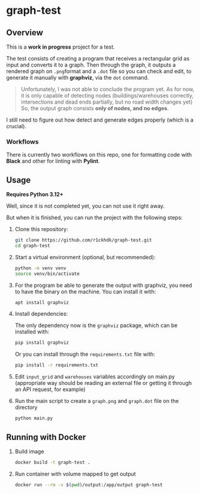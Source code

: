 # graph-test

## Overview

This is a **work in progress** project for a test.

The test consists of creating a program that receives a rectangular grid as input and converts it to a graph.
Then through the graph, it outputs a rendered graph on `.png`format and a `.dot` file so you can check and edit, to generate it manually with **graphviz**, via the `dot` command.

> Unfortunately, I was not able to conclude the program yet.
 As for now, it is only capable of detecting nodes (buildings/warehouses correctly, intersections and dead ends partially, but no road width changes yet)
So, the output graph consists **only of nodes, and no edges**.

I still need to figure out how detect and generate edges properly (which is a crucial).


### Workflows

There is currently two workflows on this repo, one for formatting code with **Black** and other for linting with **Pylint**.

## Usage

**Requires Python 3.12+**

Well, since it is not completed yet, you can not use it right away.

But when it is finished, you can run the project with the following steps:

1. Clone this repository:

   ```bash
   git clone https://github.com/r1ckhdk/graph-test.git
   cd graph-test
2. Start a virtual environment (optional, but recommended):

    ```bash
    python -m venv venv
    source venv/bin/activate
3. For the program be able to generate the output with graphviz, you need to have the binary on the machine. You can install it with:

    ```bash
    apt install graphviz
4. Install dependencies:

    The only dependency now is the `graphviz` package, which can be installed with:

    ```bash
    pip install graphviz
    ```

    Or you can install through the `requirements.txt` file with:

    ```bash
    pip install -r requirements.txt
5. Edit `input_grid` and `warehouses` variables accordingly on main.py (appropriate way should be reading an external file or getting it through an API request, for example)

6. Run the main script to create a `graph.png` and `graph.dot` file on the directory

    ```bash
    python main.py

## Running with Docker

1. Build image
    ```bash
    docker build -t graph-test .
2. Run container with volume mapped to get output
    ```bash
    docker run --rm -v $(pwd)/output:/app/output graph-test